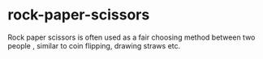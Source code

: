 # rock-paper-scissors
Rock paper scissors is often used as a fair choosing method between two people , similar to coin flipping, drawing straws etc.
